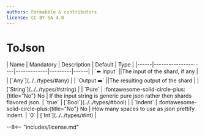```yaml
---
authors: Formabble & contributors
license: CC-BY-SA-4.0
---
```



# ToJson

<div class="sh-parameters" markdown="1">
| Name | Mandatory | Description | Default | Type |
|------|---------------------|-------------|---------|------|
| `⬅️ Input` ||The input of the shard, if any | | [`Any`](../../types/#any) |
| `Output ➡️` ||The resulting output of the shard | | [`String`](../../types/#string) |
| `Pure` | :fontawesome-solid-circle-plus:{title="No"} No  | If the input string is generic pure json rather then shards flavored json. | `true` | [`Bool`](../../types/#bool) |
| `Indent` | :fontawesome-solid-circle-plus:{title="No"} No  | How many spaces to use as json prettify indent. | `0` | [`Int`](../../types/#int) |

</div>



--8<-- "includes/license.md"

